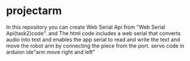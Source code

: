 # projectarm
In this repository you can create Web Serial Api from "Web Serial Api(task2)code".
and The html code includes a web serial that converts audio into text and enables the app serial to read and write the text and move the robot arm by connecting the piece from the port.
servo code in arduion ide"arm move right and left"
